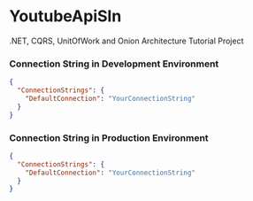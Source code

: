 # YoutubeApiSln

.NET, CQRS, UnitOfWork and Onion Architecture Tutorial Project


### Connection String in Development Environment

```json
{
  "ConnectionStrings": {
    "DefaultConnection": "YourConnectionString"
  }
}
```


### Connection String in Production Environment

```json
{
  "ConnectionStrings": {
    "DefaultConnection": "YourConnectionString"
  }
}
```
